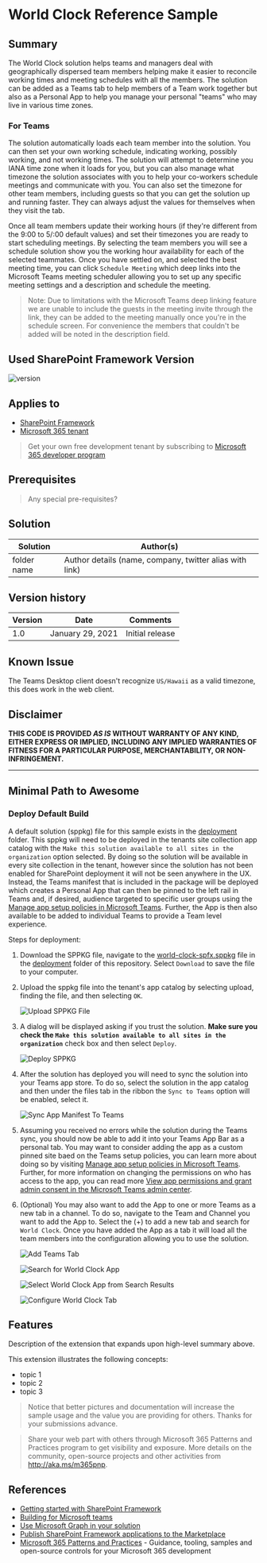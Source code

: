 # World Clock Reference Sample

## Summary

The World Clock solution helps teams and managers deal with geographically dispersed team members helping make it easier to reconcile working times and meeting schedules with all the members. The solution can be added as a Teams tab to help members of a Team work together but also as a Personal App to help you manage your personal "teams" who may live in various time zones.

### For Teams

The solution automatically loads each team member into the solution. You can then set your own working schedule, indicating working, possibly working, and not working times. The solution will attempt to determine you IANA time zone when it loads for you, but you can also manage what timezone the solution associates with you to help your co-workers schedule meetings and communicate with you. You can also set the timezone for other team members, including guests so that you can get the solution up and running faster. They can always adjust the values for themselves when they visit the tab.

Once all team members update their working hours (if they're different from the 9:00 to 5/:00 default values) and set their timezones you are ready to start scheduling meetings. By selecting the team members you will see a schedule solution show you the working hour availability for each of the selected teammates. Once you have settled on, and selected the best meeting time, you can click `Schedule Meeting` which deep links into the Microsoft Teams meeting scheduler allowing you to set up any specific meeting settings and a description and schedule the meeting.
>Note: Due to limitations with the Microsoft Teams deep linking feature we are unable to include the guests in the meeting invite through the link, they can be added to the meeting manually once you're in the schedule screen. For convenience the members that couldn't be added will be noted in the description field.

## Used SharePoint Framework Version

![version](https://img.shields.io/badge/version-1.12.1-green.svg)

## Applies to

- [SharePoint Framework](https://aka.ms/spfx)
- [Microsoft 365 tenant](https://docs.microsoft.com/en-us/sharepoint/dev/spfx/set-up-your-developer-tenant)

> Get your own free development tenant by subscribing to [Microsoft 365 developer program](http://aka.ms/o365devprogram)

## Prerequisites

> Any special pre-requisites?

## Solution

Solution|Author(s)
--------|---------
folder name | Author details (name, company, twitter alias with link)

## Version history

Version|Date|Comments
-------|----|--------
1.0|January 29, 2021|Initial release

## Known Issue

The Teams Desktop client doesn't recognize `US/Hawaii` as a valid timezone, this does work in the web client.

## Disclaimer

**THIS CODE IS PROVIDED *AS IS* WITHOUT WARRANTY OF ANY KIND, EITHER EXPRESS OR IMPLIED, INCLUDING ANY IMPLIED WARRANTIES OF FITNESS FOR A PARTICULAR PURPOSE, MERCHANTABILITY, OR NON-INFRINGEMENT.**

---

## Minimal Path to Awesome

### Deploy Default Build

A default solution (sppkg) file for this sample exists in the [deployment](./deployment) folder. This sppkg will need to be deployed in the tenants site collection app catalog with the `Make this solution available to all sites in the organization` option selected. By doing so the solution will be available in every site collection in the tenant, however since the solution has not been enabled for SharePoint deployment it will not be seen anywhere in the UX. Instead, the Teams manifest that is included in the package will be deployed which creates a Personal App that can then be pinned to the left rail in Teams and, if desired, audience targeted to specific user groups using the [Manage app setup policies in Microsoft Teams](https://docs.microsoft.com/en-us/MicrosoftTeams/teams-app-setup-policies). Further, the App is then also available to be added to individual Teams to provide a Team level experience.

Steps for deployment:

1. Download the SPPKG file, navigate to the [world-clock-spfx.sppkg](./deployment/world-clock-spfx.sppkg) file in the [deployment](./deployment) folder of this repository. Select `Download` to save the file to your computer.
1. Upload the sppkg file into the tenant's app catalog by selecting upload, finding the file, and then selecting `OK`.

    ![Upload SPPKG File](./images/UploadSPPKG.png)

1. A dialog will be displayed asking if you trust the solution. **Make sure you check the `Make this solution available to all sites in the organization`** check box and then select `Deploy`.

    ![Deploy SPPKG](./images/DeploySPPKG.png)

1. After the solution has deployed you will need to sync the solution into your Teams app store. To do so, select the solution in the app catalog and then under the files tab in the ribbon the `Sync to Teams` option will be enabled, select it.

    ![Sync App Manifest To Teams](./images/SyncToTeams.png)

1. Assuming you received no errors while the solution during the Teams sync, you should now be able to add it into your Teams App Bar as a personal tab. You may want to consider adding the app as a custom pinned site baed on the Teams setup policies, you can learn more about doing so by visiting [Manage app setup policies in Microsoft Teams](https://docs.microsoft.com/en-us/MicrosoftTeams/teams-app-setup-policies). Further, for more information on changing the permissions on who has access to the app, you can read more [View app permissions and grant admin consent in the Microsoft Teams admin center](https://docs.microsoft.com/en-us/microsoftteams/app-permissions-admin-center).

1. (Optional) You may also want to add the App to one or more Teams as a new tab in a channel. To do so, navigate to the Team and Channel you want to add the App to. Select the (+) to add a new tab and search for `World Clock`. Once you have added the App as a tab it will load all the team members into the configuration allowing you to use the solution.

    ![Add Teams Tab](./images/AddTeamsTab.png)

    ![Search for World Clock App](./images/SearchForWorldClock-TEMP.png)

    ![Select World Clock App from Search Results](./images/SelectWorldClock-TEMP.png)

    ![Configure World Clock Tab](./images/ConfigureWorldClock-TEMP.png)

## Features

Description of the extension that expands upon high-level summary above.

This extension illustrates the following concepts:

- topic 1
- topic 2
- topic 3

> Notice that better pictures and documentation will increase the sample usage and the value you are providing for others. Thanks for your submissions advance.

> Share your web part with others through Microsoft 365 Patterns and Practices program to get visibility and exposure. More details on the community, open-source projects and other activities from http://aka.ms/m365pnp.

## References

- [Getting started with SharePoint Framework](https://docs.microsoft.com/en-us/sharepoint/dev/spfx/set-up-your-developer-tenant)
- [Building for Microsoft teams](https://docs.microsoft.com/en-us/sharepoint/dev/spfx/build-for-teams-overview)
- [Use Microsoft Graph in your solution](https://docs.microsoft.com/en-us/sharepoint/dev/spfx/web-parts/get-started/using-microsoft-graph-apis)
- [Publish SharePoint Framework applications to the Marketplace](https://docs.microsoft.com/en-us/sharepoint/dev/spfx/publish-to-marketplace-overview)
- [Microsoft 365 Patterns and Practices](https://aka.ms/m365pnp) - Guidance, tooling, samples and open-source controls for your Microsoft 365 development
